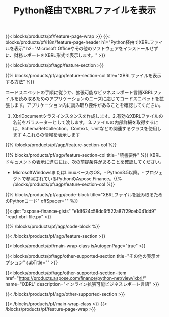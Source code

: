 ﻿---
title: Python経由でXBRLファイルを表示
description: XBRLファイル表示のサンプルコード。 APIサンプルコードを使用して、Pythonベースのアプリケーション内のバッチXBRLファイルを表示します。 
url: /ja/python-net/view/xbrl/
family: finance
platformtag: python
feature: view
informat: XBRL
outformat: 
otherformats: 
---
{{< blocks/products/pf/feature-page-wrap >}}
{{< blocks/products/pf/i18n/feature-page-header h1="Python経由でXBRLファイルを表示" h2="Microsoft Officeやその他のソフトウェアをインストールせずに、財務レポートをXBRL形式で表示します。" >}}

{{< blocks/products/pf/agp/feature-section >}}

{{% blocks/products/pf/agp/feature-section-col title="XBRLファイルを表示する方法" %}}

コードスニペットの手順に従うか、拡張可能なビジネスレポート言語XBRLファイルを読み取るためのアプリケーションのニーズに応じてコードスニペットを拡張します。アプリケーション内に読み取り要件があることを確認してください。

1. XbrlDocumentクラスインスタンスを作成します。2.有効なXBRLファイルの名前をパラメーターとして渡します。
3.ファイルの内部詳細を取得するには、SchemaRefCollection、Context、Unitなどの関連するクラスを使用します
4.これらの情報を表示します

{{% /blocks/products/pf/agp/feature-section-col %}}

{{% blocks/products/pf/agp/feature-section-col title="読書要件" %}}
XBRLドキュメントの表示に進むには、次の前提条件があることを確認してください。 
- MicrosoftWindowsまたはLinuxベースのOS。- Python3.5以降。- プロジェクトで参照されているPythonのAspose.Finance。{{% /blocks/products/pf/agp/feature-section-col %}}

{{% blocks/products/pf/agp/code-block title="XBRLファイルを読み取るためのPythonコード" offSpacer="" %}}

{{< gist "aspose-finance-gists" "e1df624c58dc6f522a87f29ceb041dd9" "read-xbrl-file.py" >}}

{{% /blocks/products/pf/agp/code-block %}}

{{< /blocks/products/pf/agp/feature-section >}}

{{< blocks/products/pf/main-wrap-class isAutogenPage="true" >}}

{{< blocks/products/pf/agp/other-supported-section title="その他の表示オプション" subTitle="" >}}

{{< blocks/products/pf/agp/other-supported-section-item href="https://products.aspose.com/finance/python-net/view/ixbrl/" name="iXBRL" description="インライン拡張可能ビジネスレポート言語" >}}

{{< /blocks/products/pf/agp/other-supported-section >}}

{{< /blocks/products/pf/main-wrap-class >}}
{{< /blocks/products/pf/feature-page-wrap >}}